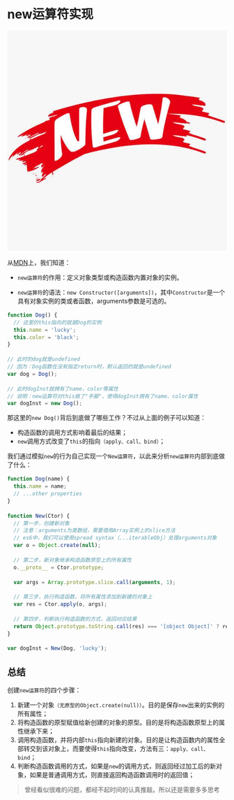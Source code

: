 # new运算符实现

![new运算符](/articles/js/images/new.jpg)

从[MDN](https://developer.mozilla.org/zh-CN/docs/Web/JavaScript/Reference/Operators/new)上，我们知道：

- `new运算符`的作用：定义对象类型或构造函数内置对象的实例。

- `new运算符`的语法：`new Constructor([arguments])`，其中`Constructor`是一个具有对象实例的类或者函数，arguments参数是可选的。

```js
function Dog() {
  // 这里的this指向的就是Dog的实例
  this.name = 'lucky';
  this.color = 'black';
}

// 此时的dog就是undefined
// 因为：Dog函数在没有指定return时，默认返回的就是undefined
var dog = Dog();

// 此时dogInst就拥有了name，color等属性
// 说明：new运算符对this做了"手脚"，使得dogInst拥有了name、color属性
var dogInst = new Dog();
```

那这里的`new Dog()`背后到底做了哪些工作？不过从上面的例子可以知道：
- 构造函数的调用方式影响着最后的结果；
- `new`调用方式改变了`this`的指向`（apply、call、bind）`；


我们通过模拟`new`的行为自己实现一个`New运算符`，以此来分析`new运算符`内部到底做了什么：

```js
function Dog(name) {
  this.name = name;
  // ...other properties
}

function New(Ctor) {
  // 第一步，创建新对象
  // 注意：arguments为类数组，需要借用Array实例上的slice方法
  // es6中，我们可以使用spread syntax（...iterableObj）处理arguments对象
  var o = Object.create(null);

  // 第二步，新对象继承构造函数原型上的所有属性
  o.__proto__ = Ctor.prototype;

  var args = Array.prototype.slice.call(arguments, 1);

  // 第三步，执行构造函数，将所有属性添加到新建的对象上
  var res = Ctor.apply(o, args);

  // 第四步，判断执行构造函数的方式，返回对应结果
  return Object.prototype.toString.call(res) === '[object Object]' ? res : o;
}

var dogInst = New(Dog, 'lucky');
```

## 总结
创建`new运算符`的四个步骤：
1. 新建一个对象`（无原型的Object.create(null)）`。目的是保存`new`出来的实例的所有属性；
2. 将构造函数的原型赋值给新创建的对象的原型。目的是将构造函数原型上的属性继承下来；
3. 调用构造函数，并将内部`this`指向新建的对象。目的是让构造函数内的属性全部转交到该对象上，而要使得`this`指向改变，方法有三：`apply、call、bind`；
4. 判断构造函数调用的方式，如果是`new`的调用方式，则返回经过加工后的新对象，如果是普通调用方式，则直接返回构造函数调用时的返回值；

> 曾经看似很难的问题，都经不起时间的认真推敲。所以还是需要多多思考